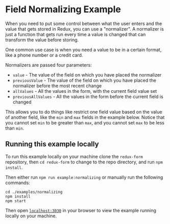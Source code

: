 # Field Normalizing Example

When you need to put some control between what the user enters and the value that gets stored in 
Redux, you can use a "normalizer". A normalizer is just a function that gets run every time a 
value is changed that can transform the value before storing.

One common use case is when you need a value to be in a certain format, like a phone number or a 
credit card.

Normalizers are passed four parameters:

* `value` - The value of the field on which you have placed the normalizer
* `previousValue` - The value of the field on which you have placed the normalizer before the 
most recent change
* `allValues` - All the values in the form, with the current field value set
* `previousAllValues` - All the values in the form before the current field is changed

This allows you to do things like restrict one field value based on the value of another field, 
like the `min` and `max` fields in the example below. Notice that you cannot set `min` to be 
greater than `max`, and you cannot set `max` to be less than `min`.

## Running this example locally

To run this example locally on your machine clone the `redux-form` repository,
then `cd redux-form` to change to the repo directory, and run `npm install`.

Then either run `npm run example:normalizing` or manually run the
following commands:
```
cd ./examples/normalizing
npm install
npm start
```

Then open [`localhost:3030`](http://localhost:3030) in your
browser to view the example running locally on your machine.

